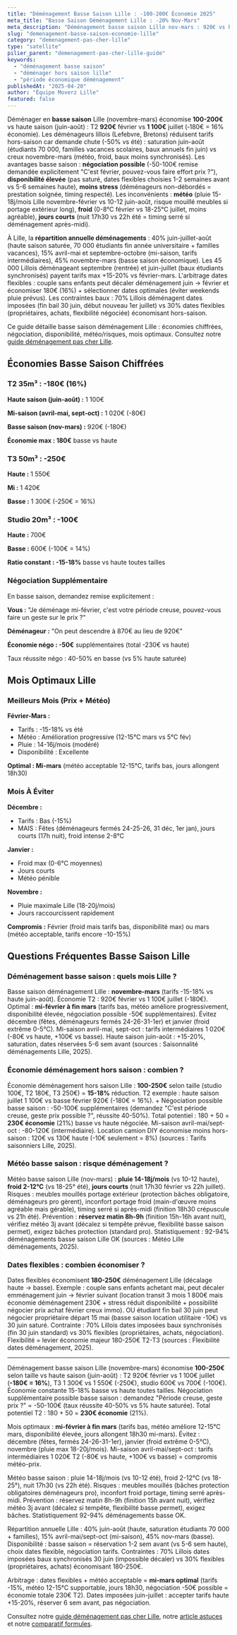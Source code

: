 ```yaml
---
title: "Déménagement Basse Saison Lille : -100-200€ Économie 2025"
meta_title: "Basse Saison Déménagement Lille : -20% Nov-Mars"
meta_description: "Déménagement basse saison Lille nov-mars : 920€ vs haute juin-août 1 100€ (-180€ = 16%). Disponibilité élevée, négociation possible, météo risque pluie. Guide."
slug: "demenagement-basse-saison-economie-lille"
category: "demenagement-pas-cher-lille"
type: "satellite"
pilier_parent: "demenagement-pas-cher-lille-guide"
keywords:
  - "déménagement basse saison"
  - "déménager hors saison lille"
  - "période économique déménagement"
publishedAt: "2025-04-20"
author: "Équipe Moverz Lille"
featured: false
---
```


Déménager en **basse saison** Lille (novembre-mars) économise **100-200€** vs haute saison (juin-août) : T2 **920€** février vs **1 100€** juillet (‐180€ = 16% économie). Les déménageurs lillois (Lefebvre, Bretons) réduisent tarifs hors-saison car demande chute (-50% vs été) : saturation juin-août (étudiants 70 000, familles vacances scolaires, baux annuels fin juin) vs creux novembre-mars (météo, froid, baux moins synchronisés). Les avantages basse saison : **négociation possible** (-50-100€ remise demandée explicitement "C'est février, pouvez-vous faire effort prix ?"), **disponibilité élevée** (pas saturé, dates flexibles choisies 1-2 semaines avant vs 5-6 semaines haute), **moins stress** (déménageurs non-débordés = prestation soignée, timing respecté). Les inconvénients : **météo** (pluie 15-18j/mois Lille novembre-février vs 10-12 juin-août, risque mouillé meubles si portage extérieur long), **froid** (0-8°C février vs 18-25°C juillet, moins agréable), **jours courts** (nuit 17h30 vs 22h été = timing serré si déménagement après-midi).

À Lille, la **répartition annuelle déménagements** : 40% juin-juillet-août (haute saison saturée, 70 000 étudiants fin année universitaire + familles vacances), 15% avril-mai et septembre-octobre (mi-saison, tarifs intermédiaires), 45% novembre-mars (basse saison économique). Les 45 000 Lillois déménageant septembre (rentrée) et juin-juillet (baux étudiants synchronisés) payent tarifs max +15-20% vs février-mars. L'arbitrage dates flexibles : couple sans enfants peut décaler déménagement juin → février et économiser 180€ (16%) + sélectionner dates optimales (éviter weekends pluie prévus). Les contraintes baux : 70% Lillois déménagent dates imposées (fin bail 30 juin, début nouveau 1er juillet) vs 30% dates flexibles (propriétaires, achats, flexibilité négociée) économisant hors-saison.

Ce guide détaille basse saison déménagement Lille : économies chiffrées, négociation, disponibilité, météo/risques, mois optimaux. Consultez notre [guide déménagement pas cher Lille](/blog/demenagement-pas-cher-lille/demenagement-pas-cher-lille-guide).

## Économies Basse Saison Chiffrées

### T2 35m³ : -180€ (16%)

**Haute saison (juin-août) :** 1 100€

**Mi-saison (avril-mai, sept-oct) :** 1 020€ (-80€)

**Basse saison (nov-mars) :** 920€ (-180€)

**Économie max : 180€** basse vs haute

### T3 50m³ : -250€

**Haute :** 1 550€

**Mi :** 1 420€

**Basse :** 1 300€ (-250€ = 16%)

### Studio 20m³ : -100€

**Haute :** 700€

**Basse :** 600€ (-100€ = 14%)

**Ratio constant : -15-18%** basse vs haute toutes tailles

### Négociation Supplémentaire

En basse saison, demandez remise explicitement :

**Vous :** "Je déménage mi-février, c'est votre période creuse, pouvez-vous faire un geste sur le prix ?"

**Déménageur :** "On peut descendre à 870€ au lieu de 920€"

**Économie négo : -50€** supplémentaires (total -230€ vs haute)

Taux réussite négo : 40-50% en basse (vs 5% haute saturée)

## Mois Optimaux Lille

### Meilleurs Mois (Prix + Météo)

**Février-Mars :**
- Tarifs : -15-18% vs été
- Météo : Amélioration progressive (12-15°C mars vs 5°C fév)
- Pluie : 14-16j/mois (modéré)
- Disponibilité : Excellente

**Optimal : Mi-mars** (météo acceptable 12-15°C, tarifs bas, jours allongent 18h30)

### Mois À Éviter

**Décembre :**
- Tarifs : Bas (-15%)
- MAIS : Fêtes (déménageurs fermés 24-25-26, 31 déc, 1er jan), jours courts (17h nuit), froid intense 2-8°C

**Janvier :**
- Froid max (0-6°C moyennes)
- Jours courts
- Météo pénible

**Novembre :**
- Pluie maximale Lille (18-20j/mois)
- Jours raccourcissent rapidement

**Compromis :** Février (froid mais tarifs bas, disponibilité max) ou mars (météo acceptable, tarifs encore -10-15%)

## Questions Fréquentes Basse Saison Lille

### Déménagement basse saison : quels mois Lille ?

Basse saison déménagement Lille : **novembre-mars** (tarifs -15-18% vs haute juin-août). Économie T2 : 920€ février vs 1 100€ juillet (-180€). Optimal : **mi-février à fin mars** (tarifs bas, météo améliore progressivement, disponibilité élevée, négociation possible -50€ supplémentaires). Évitez décembre (fêtes, déménageurs fermés 24-26-31-1er) et janvier (froid extrême 0-5°C). Mi-saison avril-mai, sept-oct : tarifs intermédiaires 1 020€ (-80€ vs haute, +100€ vs basse). Haute saison juin-août : +15-20%, saturation, dates réservées 5-6 sem avant (sources : Saisonnalité déménagements Lille, 2025).

### Économie déménagement hors saison : combien ?

Économie déménagement hors saison Lille : **100-250€** selon taille (studio 100€, T2 180€, T3 250€) = **15-18%** réduction. T2 exemple : haute saison juillet 1 100€ vs basse février 920€ (-180€ = 16%). + Négociation possible basse saison : -50-100€ supplémentaires (demandez "C'est période creuse, geste prix possible ?", réussite 40-50%). Total potentiel : 180 + 50 = **230€ économie** (21%) basse vs haute négociée. Mi-saison avril-mai/sept-oct : -80-120€ (intermédiaire). Location camion DIY économise moins hors-saison : 120€ vs 130€ haute (-10€ seulement = 8%) (sources : Tarifs saisonniers Lille, 2025).

### Météo basse saison : risque déménagement ?

Météo basse saison Lille (nov-mars) : **pluie 14-18j/mois** (vs 10-12 haute), **froid 2-12°C** (vs 18-25° été), **jours courts** (nuit 17h30 février vs 22h juillet). Risques : meubles mouillés portage extérieur (protection bâches obligatoire, déménageurs pro gèrent), inconfort portage froid (main-d'œuvre moins agréable mais gérable), timing serré si après-midi (finition 18h30 crépuscule vs 21h été). Prévention : **réservez matin 8h-9h** (finition 15h-16h avant nuit), vérifiez météo 3j avant (décalez si tempête prévue, flexibilité basse saison permet), exigez bâches protection (standard pro). Statistiquement : 92-94% déménagements basse saison Lille OK (sources : Météo Lille déménagements, 2025).

### Dates flexibles : combien économiser ?

Dates flexibles économisent **180-250€** déménagement Lille (décalage haute → basse). Exemple : couple sans enfants achetant mai, peut décaler emménagement juin → février suivant (location transit 3 mois 1 800€ mais économie déménagement 230€ + stress réduit disponibilité + possibilité négocier prix achat février creux immo). OU étudiant fin bail 30 juin peut négocier propriétaire départ 15 mai (basse saison location utilitaire -10€) vs 30 juin saturé. Contrainte : 70% Lillois dates imposées baux synchronisés (fin 30 juin standard) vs 30% flexibles (propriétaires, achats, négociation). Flexibilité = levier économie majeur 180-250€ T2-T3 (sources : Flexibilité dates déménagement, 2025).

---

Déménagement basse saison Lille (novembre-mars) économise **100-250€** selon taille vs haute saison (juin-août) : T2 920€ février vs 1 100€ juillet (**-180€ = 16%**), T3 1 300€ vs 1 550€ (-250€), studio 600€ vs 700€ (-100€). Économie constante 15-18% basse vs haute toutes tailles. Négociation supplémentaire possible basse saison : demandez "Période creuse, geste prix ?" = -50-100€ (taux réussite 40-50% vs 5% haute saturée). Total potentiel T2 : 180 + 50 = **230€ économie** (21%).

Mois optimaux : **mi-février à fin mars** (tarifs bas, météo améliore 12-15°C mars, disponibilité élevée, jours allongent 18h30 mi-mars). Évitez : décembre (fêtes, fermés 24-26-31-1er), janvier (froid extrême 0-5°C), novembre (pluie max 18-20j/mois). Mi-saison avril-mai/sept-oct : tarifs intermédiaires 1 020€ T2 (-80€ vs haute, +100€ vs basse) = compromis météo-prix.

Météo basse saison : pluie 14-18j/mois (vs 10-12 été), froid 2-12°C (vs 18-25°), nuit 17h30 (vs 22h été). Risques : meubles mouillés (bâches protection obligatoires déménageurs pro), inconfort froid portage, timing serré après-midi. Prévention : réservez matin 8h-9h (finition 15h avant nuit), vérifiez météo 3j avant (décalez si tempête, flexibilité basse permet), exigez bâches. Statistiquement 92-94% déménagements basse OK.

Répartition annuelle Lille : 40% juin-août (haute, saturation étudiants 70 000 + familles), 15% avril-mai/sept-oct (mi-saison), 45% nov-mars (basse). Disponibilité : basse saison = réservation 1-2 sem avant (vs 5-6 sem haute), choix dates flexible, négociation tarifs. Contraintes : 70% Lillois dates imposées baux synchronisés 30 juin (impossible décaler) vs 30% flexibles (propriétaires, achats) économisant 180-250€.

Arbitrage : dates flexibles + météo acceptable = **mi-mars optimal** (tarifs -15%, météo 12-15°C supportable, jours 18h30, négociation -50€ possible = économie totale 230€ T2). Dates imposées juin-juillet : accepter tarifs haute +15-20%, réserver 6 sem avant, pas négociation.

Consultez notre [guide déménagement pas cher Lille](/blog/demenagement-pas-cher-lille/demenagement-pas-cher-lille-guide), notre [article astuces](/blog/demenagement-pas-cher-lille/demenagement-pas-cher-lille-top-10-astuces) et notre [comparatif formules](/blog/demenagement-pas-cher-lille/formule-economique-vs-standard-demenagement).






